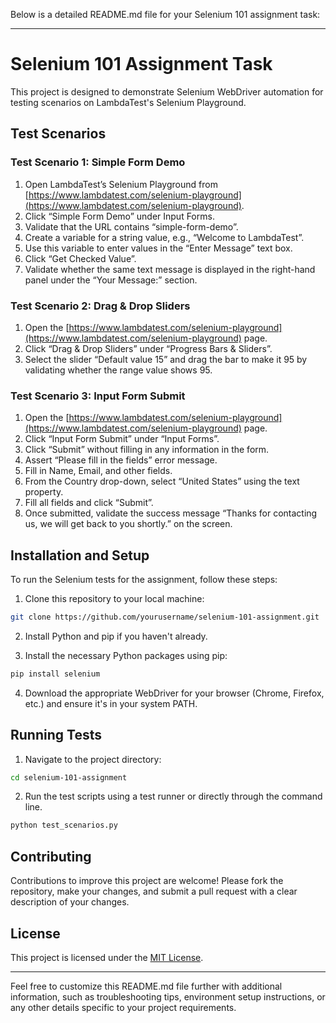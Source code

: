 Below is a detailed README.md file for your Selenium 101 assignment task:

---

# Selenium 101 Assignment Task

This project is designed to demonstrate Selenium WebDriver automation for testing scenarios on LambdaTest's Selenium Playground.

## Test Scenarios

### Test Scenario 1: Simple Form Demo

1. Open LambdaTest’s Selenium Playground from [https://www.lambdatest.com/selenium-playground](https://www.lambdatest.com/selenium-playground).
2. Click “Simple Form Demo” under Input Forms.
3. Validate that the URL contains “simple-form-demo”.
4. Create a variable for a string value, e.g., “Welcome to LambdaTest”.
5. Use this variable to enter values in the “Enter Message” text box.
6. Click “Get Checked Value”.
7. Validate whether the same text message is displayed in the right-hand panel under the “Your Message:” section.

### Test Scenario 2: Drag & Drop Sliders

1. Open the [https://www.lambdatest.com/selenium-playground](https://www.lambdatest.com/selenium-playground) page.
2. Click “Drag & Drop Sliders” under “Progress Bars & Sliders”.
3. Select the slider “Default value 15” and drag the bar to make it 95 by validating whether the range value shows 95.

### Test Scenario 3: Input Form Submit

1. Open the [https://www.lambdatest.com/selenium-playground](https://www.lambdatest.com/selenium-playground) page.
2. Click “Input Form Submit” under “Input Forms”.
3. Click “Submit” without filling in any information in the form.
4. Assert “Please fill in the fields” error message.
5. Fill in Name, Email, and other fields.
6. From the Country drop-down, select “United States” using the text property.
7. Fill all fields and click “Submit”.
8. Once submitted, validate the success message “Thanks for contacting us, we will get back to you shortly.” on the screen.

## Installation and Setup

To run the Selenium tests for the assignment, follow these steps:

1. Clone this repository to your local machine:

```bash
git clone https://github.com/yourusername/selenium-101-assignment.git
```

2. Install Python and pip if you haven't already.

3. Install the necessary Python packages using pip:

```bash
pip install selenium
```

4. Download the appropriate WebDriver for your browser (Chrome, Firefox, etc.) and ensure it's in your system PATH.

## Running Tests

1. Navigate to the project directory:

```bash
cd selenium-101-assignment
```

2. Run the test scripts using a test runner or directly through the command line.

```bash
python test_scenarios.py
```

## Contributing

Contributions to improve this project are welcome! Please fork the repository, make your changes, and submit a pull request with a clear description of your changes.

## License

This project is licensed under the [MIT License](LICENSE).

---

Feel free to customize this README.md file further with additional information, such as troubleshooting tips, environment setup instructions, or any other details specific to your project requirements.
